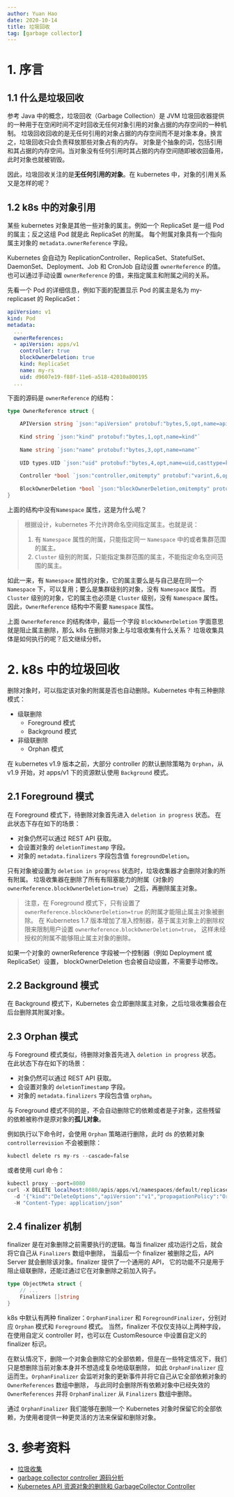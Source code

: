 ```yaml
---
author: Yuan Hao
date: 2020-10-14
title: 垃圾回收
tag: [garbage collector]
---
```


# 1. 序言 

## 1.1 什么是垃圾回收

参考 Java 中的概念，垃圾回收（Garbage Collection）是 JVM 垃圾回收器提供的一种用于在空闲时间不定时回收无任何对象引用的对象占据的内存空间的一种机制。
垃圾回收回收的是无任何引用的对象占据的内存空间而不是对象本身。换言之，垃圾回收只会负责释放那些对象占有的内存。
对象是个抽象的词，包括引用和其占据的内存空间。当对象没有任何引用时其占据的内存空间随即被收回备用，此时对象也就被销毁。

因此，垃圾回收关注的是**无任何引用的对象**。在 kubernetes 中，对象的引用关系又是怎样的呢？

## 1.2 k8s 中的对象引用

某些 kubernetes 对象是其他一些对象的属主。例如一个 ReplicaSet 是一组 Pod 的属主；反之这组 Pod 就是此 ReplicaSet 的附属。
每个附属对象具有一个指向属主对象的 `metadata.ownerReference` 字段。

Kubernetes 会自动为 ReplicationController、ReplicaSet、StatefulSet、DaemonSet、Deployment、Job 和 CronJob 自动设置 `ownerReference` 的值。
也可以通过手动设置 `ownerReference` 的值，来指定属主和附属之间的关系。

先看一个 Pod 的详细信息，例如下面的配置显示 Pod 的属主是名为 my-replicaset 的 ReplicaSet： 
```yaml
apiVersion: v1
kind: Pod
metadata:
  ...
  ownerReferences:
  - apiVersion: apps/v1
    controller: true
    blockOwnerDeletion: true
    kind: ReplicaSet
    name: my-rs
    uid: d9607e19-f88f-11e6-a518-42010a800195
  ...
```

下面的源码是 `ownerReference` 的结构：
```go
type OwnerReference struct {
	
	APIVersion string `json:"apiVersion" protobuf:"bytes,5,opt,name=apiVersion"`
	
	Kind string `json:"kind" protobuf:"bytes,1,opt,name=kind"`
	
	Name string `json:"name" protobuf:"bytes,3,opt,name=name"`
	
	UID types.UID `json:"uid" protobuf:"bytes,4,opt,name=uid,casttype=k8s.io/apimachinery/pkg/types.UID"`
	
	Controller *bool `json:"controller,omitempty" protobuf:"varint,6,opt,name=controller"`
	
	BlockOwnerDeletion *bool `json:"blockOwnerDeletion,omitempty" protobuf:"varint,7,opt,name=blockOwnerDeletion"`
}
```
上面的结构中没有`Namespace` 属性，这是为什么呢？

> 根据设计，kubernetes 不允许跨命名空间指定属主。也就是说： 
> 1. 有 `Namespace` 属性的附属，只能指定同一 `Namespace` 中的或者集群范围的属主。 
> 2. `Cluster` 级别的附属，只能指定集群范围的属主，不能指定命名空间范围的属主。

如此一来，有 `Namespace` 属性的对象，它的属主要么是与自己是在同一个 `Namespace` 下，可以复用；要么是集群级别的对象，没有 `Namespace` 属性。
而 `Cluster` 级别的对象，它的属主也必须是 `Cluster` 级别，没有 `Namespace` 属性。
因此，`OwnerReference` 结构中不需要 `Namespace` 属性。

上面 `OwnerReference` 的结构体中，最后一个字段 `BlockOwnerDeletion` 字面意思就是阻止属主删除，那么 k8s 在删除对象上与垃圾收集有什么关系？
垃圾收集具体是如何执行的呢？后文继续分析。

# 2. k8s 中的垃圾回收

删除对象时，可以指定该对象的附属是否也自动删除。Kubernetes 中有三种删除模式：
- 级联删除
    - Foreground 模式
    - Background 模式
- 非级联删除
    - Orphan 模式 

在 kubernetes v1.9 版本之前，大部分 controller 的默认删除策略为 `Orphan`，从 v1.9 开始，对 apps/v1 下的资源默认使用 `Background` 模式。

## 2.1 Foreground 模式

在 Foreground 模式下，待删除对象首先进入 `deletion in progress` 状态。 在此状态下存在如下的场景：
- 对象仍然可以通过 REST API 获取。
- 会设置对象的 `deletionTimestamp` 字段。
- 对象的 `metadata.finalizers` 字段包含值 `foregroundDeletion`。

只有对象被设置为 `deletion in progress` 状态时，垃圾收集器才会删除对象的所有附属。 
垃圾收集器在删除了所有有阻塞能力的附属（对象的 `ownerReference.blockOwnerDeletion=true`） 之后，再删除属主对象。

> 注意，在 Foreground 模式下，只有设置了 `ownerReference.blockOwnerDeletion=true` 的附属才能阻止属主对象被删除。 
在 Kubernetes 1.7 版本增加了准入控制器，基于属主对象上的删除权限来限制用户设置 `ownerReference.blockOwnerDeletion=true`，
这样未经授权的附属不能够阻止属主对象的删除。

如果一个对象的 ownerReference 字段被一个控制器（例如 Deployment 或 ReplicaSet）设置， blockOwnerDeletion 也会被自动设置，不需要手动修改。

## 2.2 Background 模式

在 Background 模式下，Kubernetes 会立即删除属主对象，之后垃圾收集器会在后台删除其附属对象。

## 2.3 Orphan 模式

与 Foreground 模式类似，待删除对象首先进入 `deletion in progress` 状态。 在此状态下存在如下的场景：
- 对象仍然可以通过 REST API 获取。
- 会设置对象的 `deletionTimestamp` 字段。
- 对象的 `metadata.finalizers` 字段包含值 `orphan`。

与 Foreground 模式不同的是，不会自动删除它的依赖或者是子对象，这些残留的依赖被称作是原对象的**孤儿对象**。

例如执行以下命令时，会使用 `Orphan` 策略进行删除，此时 ds 的依赖对象 `controllerrevision` 不会被删除：

```s
kubectl delete rs my-rs --cascade=false
```
或者使用 curl 命令：
```s
kubectl proxy --port=8080
curl -X DELETE localhost:8080/apis/apps/v1/namespaces/default/replicasets/my-rs \
  -d '{"kind":"DeleteOptions","apiVersion":"v1","propagationPolicy":"Orphan"}' \
  -H "Content-Type: application/json"
```

## 2.4 finalizer 机制

finalizer 是在对象删除之前需要执行的逻辑。每当 finalizer 成功运行之后，就会将它自己从 `Finalizers` 数组中删除，
当最后一个 finalizer 被删除之后，API Server 就会删除该对象。finalizer 提供了一个通用的 API，
它的功能不只是用于阻止级联删除，还能过通过它在对象删除之前加入钩子。

```go
type ObjectMeta struct {
	// ...
	Finalizers []string
}
```

k8s 中默认有两种 finalizer：`OrphanFinalizer` 和 `ForegroundFinalizer`，分别对应 `Orphan` 模式和 `Foreground` 模式。
当然，finalizer 不仅仅支持以上两种字段，在使用自定义 controller 时，也可以在 CustomResource 中设置自定义的 finalizer 标识。

在默认情况下，删除一个对象会删除它的全部依赖，但是在一些特定情况下，我们只是想删除当前对象本身并不想造成复杂地级联删除，
如此 `OrphanFinalizer` 应运而生。`OrphanFinalizer` 会监听对象的更新事件并将它自己从它全部依赖对象的 `OwnerReferences` 数组中删除，
与此同时会删除所有依赖对象中已经失效的 `OwnerReferences` 并将 `OrphanFinalizer` 从 `Finalizers` 数组中删除。

通过 `OrphanFinalizer` 我们能够在删除一个 Kubernetes 对象时保留它的全部依赖，为使用者提供一种更灵活的方法来保留和删除对象。

# 3. 参考资料

- [垃圾收集](https://kubernetes.io/zh/docs/concepts/workloads/controllers/garbage-collection)
- [garbage collector controller 源码分析](https://cloud.tencent.com/developer/article/1562130)
- [Kubernetes API 资源对象的删除和 GarbageCollector Controller](http://yangxikun.github.io/kubernetes/2020/03/17/kubernetes-delete-obj-and-garbage-collector-controller.html)